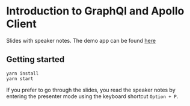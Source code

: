 # Introduction to GraphQl and Apollo Client

Slides with speaker notes. The demo app can be found [here](https://github.com/martinlynge/react-apollo-aws-appsync)

## Getting started

```
yarn install
yarn start
```

If you prefer to go through the slides, you read the speaker notes by entering
the presenter mode using the keyboard shortcut `Option + P`.
